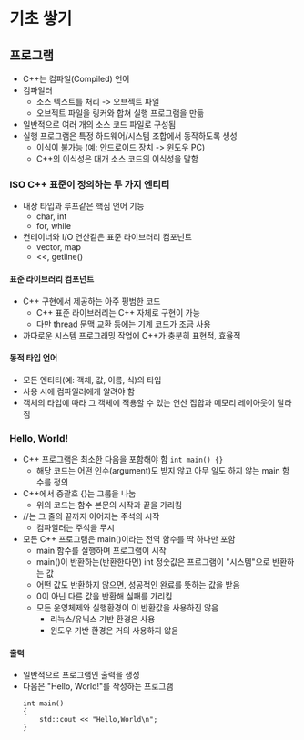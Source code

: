 # 기초 쌓기
## 프로그램
- C++는 컴파일(Compiled) 언어
- 컴파일러
    - 소스 텍스트를 처리 -> 오브젝트 파일
    - 오브젝트 파일을 링커와 합쳐 실행 프로그램을 만듦
- 일반적으로 여러 개의 소스 코드 파일로 구성됨
- 실행 프로그램은 특정 하드웨어/시스템 조합에서 동작하도록 생성
    - 이식이 불가능 (예: 안드로이드 장치 -> 윈도우 PC)
    - C++의 이식성은 대개 소스 코드의 이식성을 말함

### ISO C++ 표준이 정의하는 두 가지 엔티티
- 내장 타입과 루프같은 핵심 언어 기능
    - char, int
    - for, while
- 컨테이너와 I/O 연산같은 표준 라이브러리 컴포넌트
    - vector, map
    - <<, getline()
#### 표준 라이브러리 컴포넌트
- C++ 구현에서 제공하는 아주 평범한 코드
    - C++ 표준 라이브러리는 C++ 자체로 구현이 가능
    - 다만 thread 문맥 교환 등에는 기계 코드가 조금 사용
- 까다로운 시스템 프로그래밍 작업에 C++가 충분히 표현적, 효율적
#### 동적 타입 언어
- 모든 엔티티(예: 객체, 값, 이름, 식)의 타입
- 사용 시에 컴파일러에게 알려야 함
- 객체의 타입에 따라 그 객체에 적용할 수 있는 연산 집합과 메모리 레이아웃이 달라짐

### Hello, World!
- C++ 프로그램은 최소한 다음을 포함해야 함
    ``` int main() {} ```
    - 해당 코드는 어떤 인수(argument)도 받지 않고 아무 일도 하지 않는 main 함수를 정의
- C++에서 중괄호 {}는 그룹을 나눔
    - 위의 코드는 함수 본문의 시작과 끝을 가리킴
- //는 그 줄의 끝까지 이어지는 주석의 시작
    - 컴파일러는 주석을 무시
- 모든 C++ 프로그램은 main()이라는 전역 함수를 딱 하나만 포함
    - main 함수를 실행하며 프로그램이 시작
    - main()이 반환하는(반환한다면) int 정숫값은 프로그램이 "시스템"으로 반환하는 값
    - 어떤 값도 반환하지 않으면, 성공적인 완료를 뜻하는 값을 받음
    - 0이 아닌 다른 값을 반환해 실패를 가리킴
    - 모든 운영체제와 실행환경이 이 반환값을 사용하진 않음
        - 리눅스/유닉스 기반 환경은 사용
        - 윈도우 기반 환경은 거의 사용하지 않음
#### 출력
- 일반적으로 프로그램인 출력을 생성
- 다음은 "Hello, World!"를 작성하는 프로그램
    ```import std;
    int main()
    {
        std::cout << "Hello,World\n";
    }
    ```